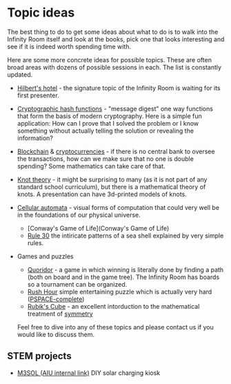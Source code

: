 # Topic ideas
The best thing to do to get some ideas about what to do is to walk into the Infinity Room itself and look at the books, pick one that looks interesting and see if it is indeed worth spending time with.

Here are some more concrete ideas for possible topics. These are often broad areas with dozens of possible sessions in each. The list is constantly updated.
 * [Hilbert's hotel](https://en.wikipedia.org/wiki/Hilbert%27s_paradox_of_the_Grand_Hotel) - the signature topic of the Infinity Room is waiting for its first presenter.
 * [Cryptographic hash functions](https://en.wikipedia.org/wiki/Cryptographic_hash_function) - "message digest" one way functions that form the basis of modern cryptography. Here is a simple fun application: How can I prove that I solved the problem or I know something without actually telling the solution or revealing the information?
 * [Blockchain](https://en.wikipedia.org/wiki/Blockchain) & [cryptocurrencies](https://en.wikipedia.org/wiki/Cryptocurrency) - if there is no central bank to oversee the transactions, how can we make sure that no one is double spending? Some mathematics can take care of that.
 * [Knot theory](https://en.wikipedia.org/wiki/Knot_theory) - it might be surprising to many (as it is not part of any standard school curriculum), but there is a mathematical theory of knots. A presentation can have 3d-printed models of knots.
 * [Cellular automata](https://en.wikipedia.org/wiki/Cellular_automaton) - visual forms of computation that could very well be in the foundations of our physical universe.
   * [Conway's Game of Life](Conway's Game of Life) 
   * [Rule 30](https://en.wikipedia.org/wiki/Rule_30) the intiricate patterns of a sea shell explained by very simple rules.
 * Games and puzzles
    *  [Quoridor](https://en.wikipedia.org/wiki/Quoridor) - a game in which winning is literally done by finding a path (both on board and in the game tree). The Infinity Room has boards so a tournament can be organized.
    *  [Rush Hour](https://en.wikipedia.org/wiki/Rush_Hour_(puzzle)) simple entertaining puzzle which is actually very hard ([PSPACE-complete](https://en.wikipedia.org/wiki/PSPACE-complete))
    *  [Rubik's Cube](https://en.wikipedia.org/wiki/Rubik%27s_Cube) - an excellent intorduction to the mathematical treatment of [symmetry](https://en.wikipedia.org/wiki/Symmetry)
   
   Feel free to dive into any of these topics and please contact us if you would like to discuss them.
   
## STEM projects

  * [M3SOL (AIU internal link)](https://docs.google.com/document/d/1zeiM610o7AY3I6e1WxBMwhaC1hMcqE8nrMKlEZILIrk) DIY solar charging kiosk
